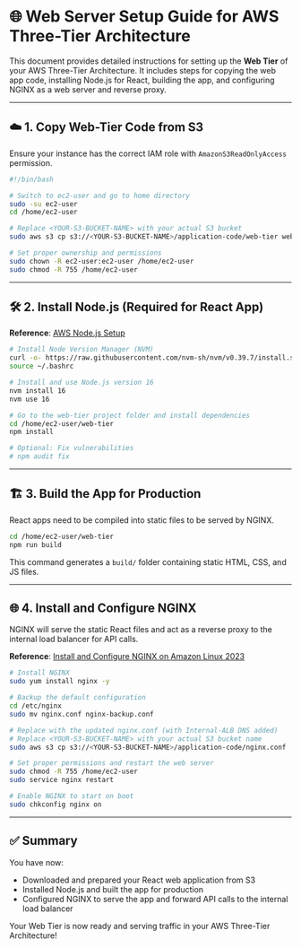 # 🌐 Web Server Setup Guide for AWS Three-Tier Architecture

This document provides detailed instructions for setting up the **Web Tier** of your AWS Three-Tier Architecture. It includes steps for copying the web app code, installing Node.js for React, building the app, and configuring NGINX as a web server and reverse proxy.

---

## ☁️ 1. Copy Web-Tier Code from S3

Ensure your instance has the correct IAM role with `AmazonS3ReadOnlyAccess` permission.

```bash
#!/bin/bash

# Switch to ec2-user and go to home directory
sudo -su ec2-user
cd /home/ec2-user

# Replace <YOUR-S3-BUCKET-NAME> with your actual S3 bucket
sudo aws s3 cp s3://<YOUR-S3-BUCKET-NAME>/application-code/web-tier web-tier --recursive

# Set proper ownership and permissions
sudo chown -R ec2-user:ec2-user /home/ec2-user
sudo chmod -R 755 /home/ec2-user
```

---

## 🛠️ 2. Install Node.js (Required for React App)

**Reference**: [AWS Node.js Setup](https://docs.aws.amazon.com/sdk-for-javascript/v2/developer-guide/setting-up-node-on-ec2-instance.html)

```bash
# Install Node Version Manager (NVM)
curl -o- https://raw.githubusercontent.com/nvm-sh/nvm/v0.39.7/install.sh | bash
source ~/.bashrc

# Install and use Node.js version 16
nvm install 16
nvm use 16

# Go to the web-tier project folder and install dependencies
cd /home/ec2-user/web-tier
npm install

# Optional: Fix vulnerabilities
# npm audit fix
```

---

## 🏗️ 3. Build the App for Production

React apps need to be compiled into static files to be served by NGINX.

```bash
cd /home/ec2-user/web-tier
npm run build
```

This command generates a `build/` folder containing static HTML, CSS, and JS files.

---

## 🌐 4. Install and Configure NGINX

NGINX will serve the static React files and act as a reverse proxy to the internal load balancer for API calls.

**Reference**: [Install and Configure NGINX on Amazon Linux 2023](https://dev.to/0xfedev/how-to-install-nginx-as-reverse-proxy-and-configure-certbot-on-amazon-linux-2023-2cc9)

```bash
# Install NGINX
sudo yum install nginx -y

# Backup the default configuration
cd /etc/nginx
sudo mv nginx.conf nginx-backup.conf

# Replace with the updated nginx.conf (with Internal-ALB DNS added)
# Replace <YOUR-S3-BUCKET-NAME> with your actual S3 bucket name
sudo aws s3 cp s3://<YOUR-S3-BUCKET-NAME>/application-code/nginx.conf .

# Set proper permissions and restart the web server
sudo chmod -R 755 /home/ec2-user
sudo service nginx restart

# Enable NGINX to start on boot
sudo chkconfig nginx on
```

---

## ✅ Summary

You have now:

- Downloaded and prepared your React web application from S3
- Installed Node.js and built the app for production
- Configured NGINX to serve the app and forward API calls to the internal load balancer

Your Web Tier is now ready and serving traffic in your AWS Three-Tier Architecture!
